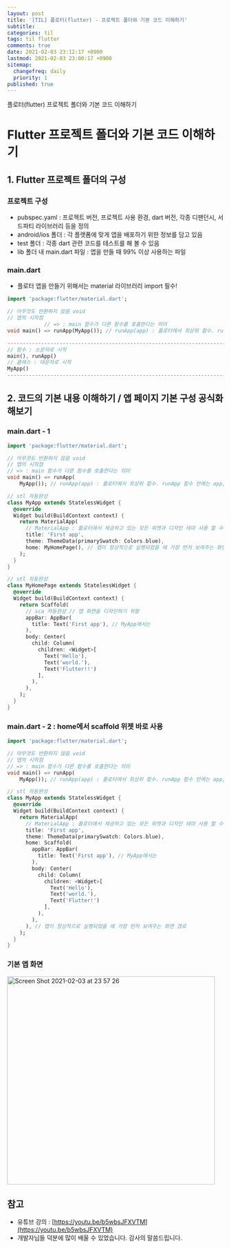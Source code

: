 ```yaml
---
layout: post
title: '[TIL] 플로터(flutter) - 프로젝트 폴더와 기본 코드 이해하기'
subtitle: 
categories: til
tags: til flutter
comments: true
date: 2021-02-03 23:12:17 +0900
lastmod: 2021-02-03 23:00:17 +0900
sitemap:
  changefreq: daily
  priority: 1
published: true
---
```


플로터(flutter) 프로젝트 폴더와 기본 코드 이해하기<br />


# Flutter 프로젝트 폴더와 기본 코드 이해하기

## 1.  Flutter 프로젝트 폴더의 구성

### 프로젝트 구성

- pubspec.yaml : 프로젝트 버전, 프로젝트 사용 환경, dart 버전, 각종 디팬던시, 서드파티 라이브러리 등을 정의
- android/ios 폴더 : 각 플랫폼에 맞게 앱을 배포하기 위한 정보를 담고 있음
- test 폴더 : 각종 dart 관련 코드를 테스트를 해 볼 수 있음
- lib 폴더 내 main.dart 파일 : 앱을 만들 때 99% 이상 사용하는 파일

### main.dart

- 플로터 앱을 만들기 위해서는 material 라이브러리 import 필수!

```dart
import 'package:flutter/material.dart';

// 아무것도 반환하지 않음 void
// 앱의 시작점
            // => : main 함수가 다른 함수를 호출한다는 의미 
void main() => runApp(MyApp()); // runApp(app) : 플로터에서 최상위 함수. runApp 함수 안에는 app, 즉 위젯이 들어온다 생각하면 됨.

-------------------------------------------------------------------------------------
// 함수 : 소문자로 시작
main(), runApp()
// 클래스 : 대문자로 시작
MyApp()
-------------------------------------------------------------------------------------
```

## 2. 코드의 기본 내용 이해하기 / 앱 페이지 기본 구성 공식화 해보기

### main.dart - 1

```dart
import 'package:flutter/material.dart';

// 아무것도 반환하지 않음 void
// 앱의 시작점
// => : main 함수가 다른 함수를 호출한다는 의미
void main() => runApp(
    MyApp()); // runApp(app) : 플로터에서 최상위 함수. runApp 함수 안에는 app, 즉 위젯이 들어온다 생각하면 됨.

// stl 자동완성
class MyApp extends StatelessWidget {
  @override
  Widget build(BuildContext context) {
    return MaterialApp(
      // MaterialApp : 플로터에서 제공하고 있는 모든 위젯과 디자인 테마 사용 할 수 있다.
      title: 'First app',
      theme: ThemeData(primarySwatch: Colors.blue),
      home: MyHomePage(), // 앱이 정상적으로 실행되었을 때 가장 먼저 보여주는 화면 경로
    );
  }
}

// stl 자동완성
class MyHomePage extends StatelessWidget {
  @override
  Widget build(BuildContext context) {
    return Scaffold(
      // sca 자동완성 // 앱 화면을 디자인하기 위함
      appBar: AppBar(
        title: Text('First app'), // MyApp에서는
      ),
      body: Center(
        child: Column(
          children: <Widget>[
            Text('Hello'),
            Text('world.'),
            Text('Flutter!!')
          ],
        ),
      ),
    );
  }
}
```

### main.dart - 2 : home에서 scaffold 위젯 바로 사용

```dart
import 'package:flutter/material.dart';

// 아무것도 반환하지 않음 void
// 앱의 시작점
// => : main 함수가 다른 함수를 호출한다는 의미
void main() => runApp(
    MyApp()); // runApp(app) : 플로터에서 최상위 함수. runApp 함수 안에는 app, 즉 위젯이 들어온다 생각하면 됨.

// stl 자동완성
class MyApp extends StatelessWidget {
  @override
  Widget build(BuildContext context) {
    return MaterialApp(
      // MaterialApp : 플로터에서 제공하고 있는 모든 위젯과 디자인 테마 사용 할 수 있다.
      title: 'First app',
      theme: ThemeData(primarySwatch: Colors.blue),
      home: Scaffold(
        appBar: AppBar(
          title: Text('First app'), // MyApp에서는
        ),
        body: Center(
          child: Column(
            children: <Widget>[
              Text('Hello'),
              Text('world.'),
              Text('Flutter!')
            ],
          ),
        ),
      ), // 앱이 정상적으로 실행되었을 때 가장 먼저 보여주는 화면 경로
    );
  }
}
```

### 기본 앱 화면
<img width="483" alt="Screen Shot 2021-02-03 at 23 57 26" src="https://user-images.githubusercontent.com/59175609/106919308-6172fa80-674d-11eb-802e-91e4dd940dc9.png">


## 참고
- 유튜브 강의 : [https://youtu.be/b5wbsJFXVTM](https://youtu.be/b5wbsJFXVTM)
- 개발자님들 덕분에 많이 배울 수 있었습니다. 감사의 말씀드립니다.<br/>